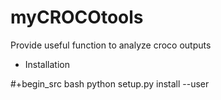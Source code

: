 # myCROCOtools
Provide useful function to analyze croco outputs

* Installation

#+begin_src bash
python setup.py install --user

